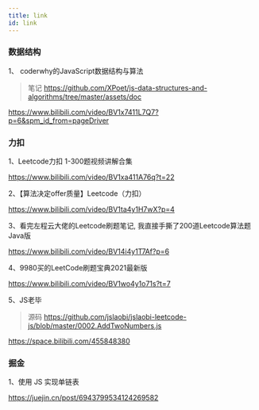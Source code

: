 ```yaml
---
title: link
id: link 
---
```


### 数据结构

1、 coderwhy的JavaScript数据结构与算法
>  笔记 https://github.com/XPoet/js-data-structures-and-algorithms/tree/master/assets/doc

https://www.bilibili.com/video/BV1x7411L7Q7?p=6&spm_id_from=pageDriver

### 力扣
1、Leetcode力扣 1-300题视频讲解合集

https://www.bilibili.com/video/BV1xa411A76q?t=22


2、【算法决定offer质量】Leetcode（力扣）

https://www.bilibili.com/video/BV1ta4y1H7wX?p=4


3、看完左程云大佬的Leetcode刷题笔记, 我直接手撕了200道Leetcode算法题  Java版

https://www.bilibili.com/video/BV14i4y1T7Af?p=6


4、9980买的LeetCode刷题宝典2021最新版

https://www.bilibili.com/video/BV1wo4y1o71s?t=7


5、JS老毕
> 源码 https://github.com/jslaobi/jslaobi-leetcode-js/blob/master/0002.AddTwoNumbers.js

https://space.bilibili.com/455848380




### 掘金

1、使用 JS 实现单链表

https://juejin.cn/post/6943799534124269582